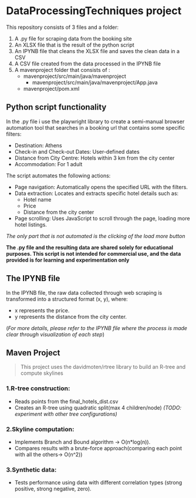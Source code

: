 # DataProcessingTechniques project 
This repository consists of 3 files and a folder:
1. A .py file for scraping data from the booking site
2. An XLSX file that is the result of the python script
3. An IPYNB file that cleans the XLSX file and saves the clean data in a CSV
4. A CSV file created from the data processed in the IPYNB file 
5. A mavenproject folder that consists of :
   * mavenproject/src/main/java/mavenproject
      * mavenproject/src/main/java/mavenproject/App.java
   * mavenproject/pom.xml
   
## Python script functionality
In the .py file i use the playwright library to create a semi-manual browser automation tool that searches in a booking url that contains some specific filters:
* Destination: Athens
* Check-in and Check-out Dates: User-defined dates
* Distance from City Centre: Hotels within 3 km from the city center
* Accommodation: For 1 adult

The script automates the following actions:

* Page navigation: Automatically opens the specified URL with the filters.
* Data extraction: Locates and extracts specific hotel details such as:
  * Hotel name
  * Price
  * Distance from the city center
* Page scrolling: Uses JavaScript to scroll through the page, loading more hotel listings.

*The only part that is not automated is the clicking of the load more button*

**The .py file and the resulting data are shared solely for educational purposes. This script is not intended for commercial use, and the data provided is for learning and experimentation only**

## The IPYNB file
In the IPYNB file, the raw data collected through web scraping is transformed into a structured format (x, y), where:
* x represents the price.
* y represents the distance from the city center.

(*For more details, please refer to the IPYNB file where the process is made clear through visualization of each step*)

## Maven Project
> This project uses the davidmoten/rtree library to build an R-tree and compute skylines
### 1.R-tree construction:
   * Reads points from the final_hotels_dist.csv
   * Creates an R-tree using quadratic split(max 4 children/node)
     _(TODO: experiment with other tree configurations)_

### 2.Skyline computation:
   * Implements Branch and Bound algorithm -> O(n*log(n)).
   * Compares results with a brute-force approach(comparing each point with all the others-> O(n^2))

### 3.Synthetic data:
   * Tests performance using data with different correlation types (strong positive, strong negative, zero).




